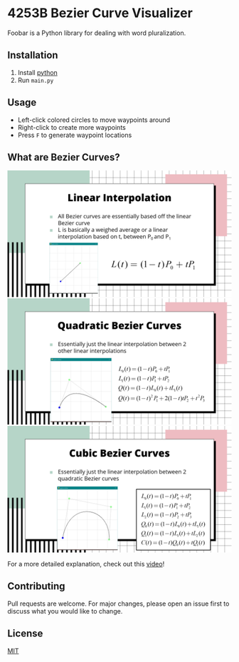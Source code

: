 # 4253B Bezier Curve Visualizer 

Foobar is a Python library for dealing with word pluralization.

## Installation

1. Install [python](https://www.python.org/downloads/)
2. Run ``main.py``

## Usage

* Left-click colored circles to move waypoints around
* Right-click to create more waypoints
* Press ``F`` to generate waypoint locations

## What are Bezier Curves?

![image](image1.png)
![image](image2.png)
![image](image3.png)

For a more detailed explanation, check out this [video](https://www.youtube.com/watch?v=aVwxzDHniEw)!

## Contributing
Pull requests are welcome. For major changes, please open an issue first to discuss what you would like to change.

## License
[MIT](https://choosealicense.com/licenses/mit/)
